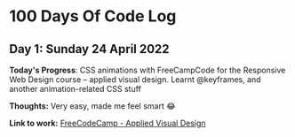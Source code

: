 # 100 Days Of Code Log

## Day 1: Sunday 24 April 2022

**Today's Progress**: CSS animations with FreeCampCode for the Responsive Web Design course – applied visual design. Learnt @keyframes, and another animation-related CSS stuff

**Thoughts:** Very easy, made me feel smart :joy:

**Link to work:** [FreeCodeCamp - Applied Visual Design](https://www.freecodecamp.org/learn/responsive-web-design/#applied-visual-design)

<!-- 
blank version 

## Day X: XXX XX XXX 2022

**Today's Progress**: XXX

**Thoughts** XXX

**Link(s) to work**
1. [xx]("")
2. [xx]("")
-->